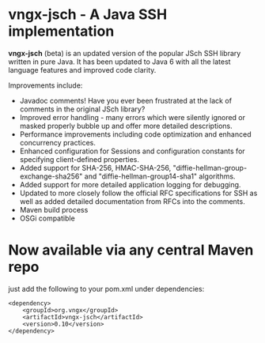 vngx-jsch - A Java SSH implementation
=====================================

**vngx-jsch** (beta) is an updated version of the popular JSch SSH library 
written in pure Java.  It has been updated to Java 6 with all the latest 
language features and improved code clarity.

Improvements include:

* Javadoc comments!  Have you ever been frustrated at the lack of comments in the original JSch library?
* Improved error handling - many errors which were silently ignored or masked properly bubble up and offer more detailed descriptions.
* Performance improvements including code optimization and enhanced concurrency practices.
* Enhanced configuration for Sessions and configuration constants for specifying client-defined properties.
* Added support for SHA-256, HMAC-SHA-256, "diffie-hellman-group-exchange-sha256" and "diffie-hellman-group14-sha1" algorithms.
* Added support for more detailed application logging for debugging.
* Updated to more closely follow the official RFC specifications for SSH as well as added detailed documentation from RFCs into the comments.
* Maven build process
* OSGi compatible
 
Now available via any central Maven repo
=====================================
 just add the following to your pom.xml under dependencies:

    <dependency>
        <groupId>org.vngx</groupId>
        <artifactId>vngx-jsch</artifactId>
        <version>0.10</version>
    </dependency>
